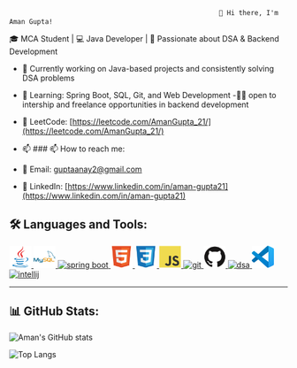                                                          👋 Hi there, I'm Aman Gupta!
🎓 MCA Student | 💻 Java Developer | 🚀 Passionate about DSA & Backend Development

- 🔭 Currently working on Java-based projects and consistently solving DSA problems
- 🌱 Learning: Spring Boot, SQL, Git, and Web Development
-🙋‍♂️  open to intership and freelance opportunities in backend development
- 🧠 LeetCode: [https://leetcode.com/AmanGupta_21/](https://leetcode.com/AmanGupta_21/)

- 📫 ### 📫 How to reach me:
- 📧 Email: [guptaanay2@gmail.com](guptaanay2@gmail.com)
- 💼 LinkedIn: [https://www.linkedin.com/in/aman-gupta21](https://www.linkedin.com/in/aman-gupta21)




## 🛠 Languages and Tools:

<p align="left">
  <a href="https://www.java.com/" target="_blank" rel="noreferrer">
    <img src="https://raw.githubusercontent.com/devicons/devicon/master/icons/java/java-original.svg" alt="java" width="40" height="40"/>
  </a>
  <a href="https://www.mysql.com/" target="_blank" rel="noreferrer">
    <img src="https://raw.githubusercontent.com/devicons/devicon/master/icons/mysql/mysql-original-wordmark.svg" alt="mysql" width="40" height="40"/>
  </a>
  <a href="https://spring.io/projects/spring-boot" target="_blank" rel="noreferrer">
    <img src="https://cdn.jsdelivr.net/gh/devicons/devicon/icons/spring/spring-original.svg" alt="spring boot" width="40" height="40"/>
  </a>
  <a href="https://developer.mozilla.org/en-US/docs/Web/HTML" target="_blank" rel="noreferrer">
    <img src="https://raw.githubusercontent.com/devicons/devicon/master/icons/html5/html5-original.svg" alt="html5" width="40" height="40"/>
  </a>
  <a href="https://developer.mozilla.org/en-US/docs/Web/CSS" target="_blank" rel="noreferrer">
    <img src="https://raw.githubusercontent.com/devicons/devicon/master/icons/css3/css3-original.svg" alt="css3" width="40" height="40"/>
  </a>
  <a href="https://developer.mozilla.org/en-US/docs/Web/JavaScript" target="_blank" rel="noreferrer">
    <img src="https://raw.githubusercontent.com/devicons/devicon/master/icons/javascript/javascript-original.svg" alt="javascript" width="40" height="40"/>
  </a>
  <a href="https://git-scm.com/" target="_blank" rel="noreferrer">
    <img src="https://www.vectorlogo.zone/logos/git-scm/git-scm-icon.svg" alt="git" width="40" height="40"/>
  </a>
  <a href="https://github.com/" target="_blank" rel="noreferrer">
    <img src="https://raw.githubusercontent.com/devicons/devicon/master/icons/github/github-original.svg" alt="github" width="40" height="40"/>
  </a>
  <a href="https://en.wikipedia.org/wiki/Data_structure" target="_blank" rel="noreferrer">
    <img src="https://cdn-icons-png.flaticon.com/512/3039/3039381.png" alt="dsa" width="40" height="40"/>
  </a>
  <a href="https://code.visualstudio.com/" target="_blank" rel="noreferrer">
    <img src="https://raw.githubusercontent.com/devicons/devicon/master/icons/vscode/vscode-original.svg" alt="vscode" width="40" height="40"/>
  </a>
  <a href="https://www.jetbrains.com/idea/" target="_blank" rel="noreferrer">
    <img src="https://cdn.jsdelivr.net/gh/devicons/devicon/icons/intellij/intellij-original.svg" alt="intellij" width="40" height="40"/>
  </a>
</p>

---

## 📊 GitHub Stats:
![Aman's GitHub stats](https://github-readme-stats.vercel.app/api?username=guptaanay21&show_icons=true&theme=tokyonight)

![Top Langs](https://github-readme-stats.vercel.app/api/top-langs/?username=guptaanay21&layout=compact&theme=tokyonight)
